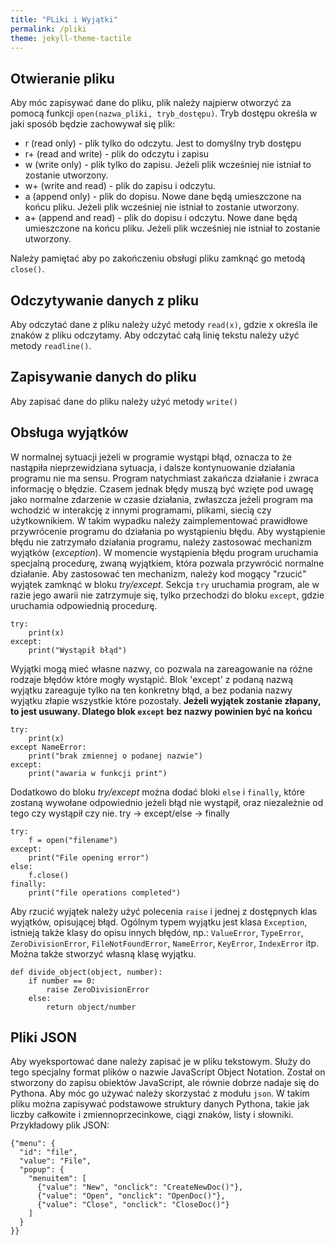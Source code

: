 ```yaml
---
title: "PLiki i Wyjątki"
permalink: /pliki
theme: jekyll-theme-tactile
---
```


## Otwieranie pliku
Aby móc zapisywać dane do pliku, plik należy najpierw otworzyć za pomocą funkcji `open(nazwa_pliki, tryb_dostępu)`. Tryb dostępu określa w jaki sposób będzie zachowywał się plik:

- r (read only) - plik tylko do odczytu. Jest to domyślny tryb dostępu
- r+ (read and write) - plik do odczytu i zapisu
- w (write only) - plik tylko do zapisu. Jeżeli plik wcześniej nie istniał to zostanie utworzony.
- w+ (write and read) - plik do zapisu i odczytu. 
- a (append only) - plik do dopisu. Nowe dane będą umieszczone na końcu pliku. Jeżeli plik wcześniej nie istniał to zostanie utworzony.
- a+ (append and read) - plik do dopisu i odczytu. Nowe dane będą umieszczone na końcu pliku. Jeżeli plik wcześniej nie istniał to zostanie utworzony.

Należy pamiętać aby po zakończeniu obsługi pliku zamknąć go metodą `close()`.

## Odczytywanie danych z pliku
Aby odczytać dane z pliku należy użyć metody `read(x)`, gdzie x określa ile znaków z pliku odczytamy. Aby odczytać całą linię tekstu należy użyć metody `readline()`.
## Zapisywanie danych do pliku
Aby zapisać dane do pliku należy użyć metody `write()`

## Obsługa wyjątków
W normalnej sytuacji jeżeli w programie wystąpi błąd, oznacza to że nastąpiła nieprzewidziana sytuacja, i dalsze kontynuowanie działania programu nie ma sensu. Program natychmiast zakańcza działanie i zwraca informację o błędzie. Czasem jednak błędy muszą być wzięte pod uwagę jako normalne zdarzenie w czasie działania, zwłaszcza jeżeli program ma wchodzić w interakcję z innymi programami, plikami, siecią czy użytkownikiem. W takim wypadku należy zaimplementować prawidłowe przywrócenie programu do działania po wystąpieniu błędu. Aby wystąpienie błędu nie zatrzymało działania programu, należy zastosować mechanizm wyjątków (*exception*). W momencie wystąpienia błędu program uruchamia specjalną procedurę, zwaną wyjątkiem, która pozwala przywrócić normalne działanie. Aby zastosować ten mechanizm, należy kod mogący "rzucić" wyjątek zamknąć w bloku *try/except*. Sekcja `try` uruchamia program, ale w razie jego awarii nie zatrzymuje się, tylko przechodzi do bloku `except`, gdzie uruchamia odpowiednią procedurę.

```
try:
    print(x)
except:
    print("Wystąpił błąd")
```

Wyjątki mogą mieć własne nazwy, co pozwala na zareagowanie na różne rodzaje błędów które mogły wystąpić. Blok 'except' z podaną nazwą wyjątku zareaguje tylko na ten konkretny błąd, a bez podania nazwy wyjątku złapie wszystkie które pozostały. **Jeżeli wyjątek zostanie złapany, to jest usuwany. Dlatego blok `except` bez nazwy powinien być na końcu**

```
try:
    print(x)
except NameError:
    print("brak zmiennej o podanej nazwie")
except:
    print("awaria w funkcji print")
```

Dodatkowo do bloku *try/except* można dodać bloki `else` i `finally`, które zostaną wywołane odpowiednio jeżeli błąd nie wystąpił, oraz niezależnie od tego czy wystąpił czy nie.
try -> except/else -> finally

```
try:
    f = open("filename")
except:
    print("File opening error")
else:
    f.close()
finally:
    print("file operations completed")
```

Aby rzucić wyjątek należy użyć polecenia `raise` i jednej z dostępnych klas wyjątków, opisującej błąd. Ogólnym typem wyjątku jest klasa `Exception`, istnieją także klasy do opisu innych błędów, np.: `ValueError`, `TypeError`, `ZeroDivisionError`, `FileNotFoundError`, `NameError`, `KeyError`, `IndexError` itp. Można także stworzyć własną klasę wyjątku.

```
def divide_object(object, number):
    if number == 0:
        raise ZeroDivisionError
    else:
        return object/number
```

## Pliki JSON
Aby wyeksportować dane należy zapisać je w pliku tekstowym. Służy do tego specjalny format plików o nazwie JavaScript Object Notation. Został on stworzony do zapisu obiektów JavaScript, ale równie dobrze nadaje się do Pythona. Aby móc go używać należy skorzystać z modułu `json`. W takim pliku można zapisywać podstawowe struktury danych Pythona, takie jak liczby całkowite i zmiennoprzecinkowe, ciągi znaków, listy i słowniki. Przykładowy plik JSON:

```
{"menu": {
  "id": "file",
  "value": "File",
  "popup": {
    "menuitem": [
      {"value": "New", "onclick": "CreateNewDoc()"},
      {"value": "Open", "onclick": "OpenDoc()"},
      {"value": "Close", "onclick": "CloseDoc()"}
    ]
  }
}}
```


